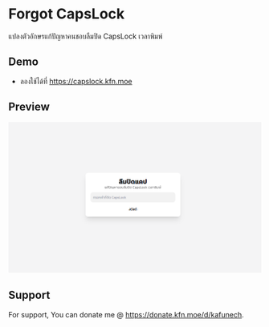 # Forgot CapsLock
แปลงตัวอักษรแก้ปัญหาคนชอบลืมปิด CapsLock เวลาพิมพ์

## Demo
- ลองใช้ได้ที่ https://capslock.kfn.moe

## Preview
![preview](preview.png)

## Support

For support, You can donate me @ https://donate.kfn.moe/d/kafunech.